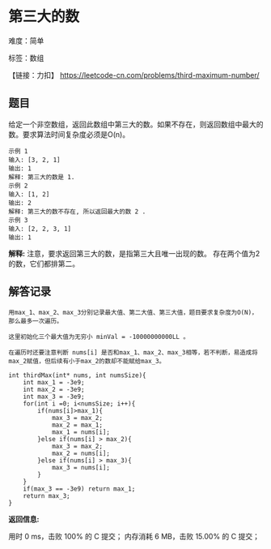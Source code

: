 # 第三大的数
难度：简单


标签：数组


【链接：力扣】 https://leetcode-cn.com/problems/third-maximum-number/
## 题目
给定一个非空数组，返回此数组中第三大的数。如果不存在，则返回数组中最大的数。要求算法时间复杂度必须是O(n)。
```
示例 1
输入: [3, 2, 1]
输出: 1
解释: 第三大的数是 1.
示例 2
输入: [1, 2]
输出: 2
解释: 第三大的数不存在, 所以返回最大的数 2 .
示例 3
输入: [2, 2, 3, 1]
输出: 1
```
**解释:**
    注意，要求返回第三大的数，是指第三大且唯一出现的数。
          存在两个值为2的数，它们都排第二。
## 解答记录
```
用max_1、max_2、max_3分别记录最大值、第二大值、第三大值，题目要求复杂度为O(N)，那么最多一次遍历。

这里初始化三个最大值为无穷小 minVal = -10000000000LL 。

在遍历时还要注意判断 nums[i] 是否和max_1、max_2、max_3相等，若不判断，易造成将max_2赋值，但后续有小于max_2的数却不能赋给max_3。

int thirdMax(int* nums, int numsSize){
    int max_1 = -3e9;
    int max_2 = -3e9;
    int max_3 = -3e9;
    for(int i =0; i<numsSize; i++){
        if(nums[i]>max_1){
            max_3 = max_2;
            max_2 = max_1;
            max_1 = nums[i];
        }else if(nums[i] > max_2){
            max_3 = max_2;
            max_2 = nums[i];
        }else if(nums[i] > max_3){
            max_3 = nums[i];
        }
    }
    if(max_3 == -3e9) return max_1;
    return max_3;
}
```
**返回信息:**

用时 0 ms，击败 100% 的 C 提交；
内存消耗 6 MB，击败 15.00% 的 C 提交；
